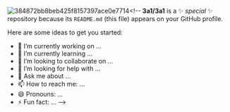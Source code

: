 ![384872bb8beb425f8157397ace0e7714](https://github.com/Zebra64/Zebra64/assets/75133897/7578364f-58d7-43d7-88a6-0576a77b473e)<!--
**3a1/3a1** is a ✨ _special_ ✨ repository because its `README.md` (this file) appears on your GitHub profile.

Here are some ideas to get you started:

- 🔭 I’m currently working on ...
- 🌱 I’m currently learning ...
- 👯 I’m looking to collaborate on ...
- 🤔 I’m looking for help with ...
- 💬 Ask me about ...
- 📫 How to reach me: ...
- 😄 Pronouns: ...
- ⚡ Fun fact: ...
-->
